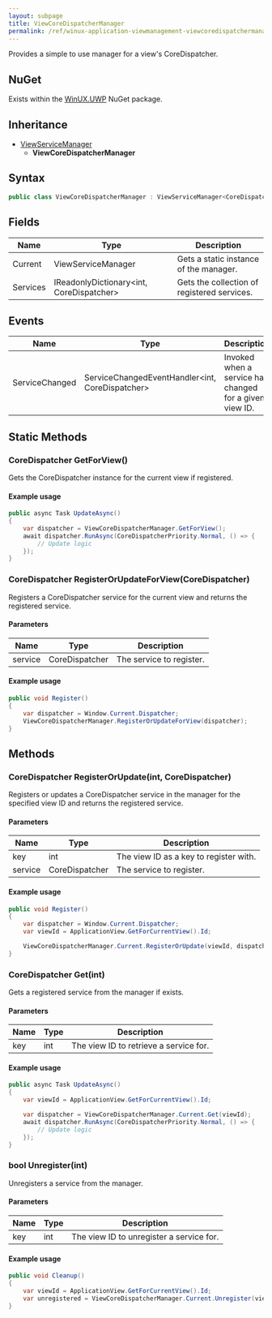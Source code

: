 ```yaml
---
layout: subpage
title: ViewCoreDispatcherManager
permalink: /ref/winux-application-viewmanagement-viewcoredispatchermanager
---
```


Provides a simple to use manager for a view's CoreDispatcher.

## NuGet

Exists within the [WinUX.UWP](https://www.nuget.org/packages/WinUX.UWP/) NuGet package.

## Inheritance
- [ViewServiceManager](winux-application-viewmanagement-viewservicemanager)
    - **ViewCoreDispatcherManager**

## Syntax

```csharp
public class ViewCoreDispatcherManager : ViewServiceManager<CoreDispatcher>
```

## Fields

| Name | Type | Description |
|---|---|---|
| Current | ViewServiceManager<CoreDispatcher> | Gets a static instance of the manager. |
| Services | IReadonlyDictionary<int, CoreDispatcher> | Gets the collection of registered services. |

## Events

| Name | Type | Description |
|---|---|---|
| ServiceChanged | ServiceChangedEventHandler<int, CoreDispatcher> | Invoked when a service has changed for a given view ID. |

## Static Methods

### CoreDispatcher GetForView()

Gets the CoreDispatcher instance for the current view if registered.

#### Example usage

```csharp
public async Task UpdateAsync()
{
    var dispatcher = ViewCoreDispatcherManager.GetForView();
    await dispatcher.RunAsync(CoreDispatcherPriority.Normal, () => {
        // Update logic
    });
}
```

### CoreDispatcher RegisterOrUpdateForView(CoreDispatcher)

Registers a CoreDispatcher service for the current view and returns the registered service.

#### Parameters

| Name | Type | Description |
|---|---|---|
| service | CoreDispatcher | The service to register. |

#### Example usage

```csharp
public void Register()
{
    var dispatcher = Window.Current.Dispatcher;
    ViewCoreDispatcherManager.RegisterOrUpdateForView(dispatcher);
}
```

## Methods

### CoreDispatcher RegisterOrUpdate(int, CoreDispatcher)

Registers or updates a CoreDispatcher service in the manager for the specified view ID and returns the registered service.

#### Parameters

| Name | Type | Description |
|---|---|---|
| key | int | The view ID as a key to register with. |
| service | CoreDispatcher | The service to register. |

#### Example usage

```csharp
public void Register()
{
    var dispatcher = Window.Current.Dispatcher;
    var viewId = ApplicationView.GetForCurrentView().Id;

    ViewCoreDispatcherManager.Current.RegisterOrUpdate(viewId, dispatcher);
}
```

### CoreDispatcher Get(int)

Gets a registered service from the manager if exists.

#### Parameters

| Name | Type | Description |
|---|---|---|
| key | int | The view ID to retrieve a service for. |

#### Example usage

```csharp
public async Task UpdateAsync()
{
    var viewId = ApplicationView.GetForCurrentView().Id;

    var dispatcher = ViewCoreDispatcherManager.Current.Get(viewId);
    await dispatcher.RunAsync(CoreDispatcherPriority.Normal, () => {
        // Update logic
    });
}
```

### bool Unregister(int)

Unregisters a service from the manager.

#### Parameters

| Name | Type | Description |
|---|---|---|
| key | int | The view ID to unregister a service for. |

#### Example usage

```csharp
public void Cleanup()
{
    var viewId = ApplicationView.GetForCurrentView().Id;
    var unregistered = ViewCoreDispatcherManager.Current.Unregister(viewId);
}
```